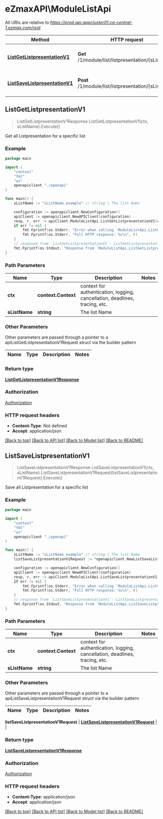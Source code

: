 # eZmaxAPI\ModuleListApi

All URIs are relative to *https://prod.api.appcluster01.ca-central-1.ezmax.com/rest*

Method | HTTP request | Description
------------- | ------------- | -------------
[**ListGetListpresentationV1**](ModuleListApi.md#ListGetListpresentationV1) | **Get** /1/module/list/listpresentation/{sListName} | Get all Listpresentation for a specific list
[**ListSaveListpresentationV1**](ModuleListApi.md#ListSaveListpresentationV1) | **Post** /1/module/list/listpresentation/{sListName} | Save all Listpresentation for a specific list



## ListGetListpresentationV1

> ListGetListpresentationV1Response ListGetListpresentationV1(ctx, sListName).Execute()

Get all Listpresentation for a specific list



### Example

```go
package main

import (
    "context"
    "fmt"
    "os"
    openapiclient "./openapi"
)

func main() {
    sListName := "sListName_example" // string | The list Name

    configuration := openapiclient.NewConfiguration()
    apiClient := openapiclient.NewAPIClient(configuration)
    resp, r, err := apiClient.ModuleListApi.ListGetListpresentationV1(context.Background(), sListName).Execute()
    if err != nil {
        fmt.Fprintf(os.Stderr, "Error when calling `ModuleListApi.ListGetListpresentationV1``: %v\n", err)
        fmt.Fprintf(os.Stderr, "Full HTTP response: %v\n", r)
    }
    // response from `ListGetListpresentationV1`: ListGetListpresentationV1Response
    fmt.Fprintf(os.Stdout, "Response from `ModuleListApi.ListGetListpresentationV1`: %v\n", resp)
}
```

### Path Parameters


Name | Type | Description  | Notes
------------- | ------------- | ------------- | -------------
**ctx** | **context.Context** | context for authentication, logging, cancellation, deadlines, tracing, etc.
**sListName** | **string** | The list Name | 

### Other Parameters

Other parameters are passed through a pointer to a apiListGetListpresentationV1Request struct via the builder pattern


Name | Type | Description  | Notes
------------- | ------------- | ------------- | -------------


### Return type

[**ListGetListpresentationV1Response**](ListGetListpresentationV1Response.md)

### Authorization

[Authorization](../README.md#Authorization)

### HTTP request headers

- **Content-Type**: Not defined
- **Accept**: application/json

[[Back to top]](#) [[Back to API list]](../README.md#documentation-for-api-endpoints)
[[Back to Model list]](../README.md#documentation-for-models)
[[Back to README]](../README.md)


## ListSaveListpresentationV1

> ListSaveListpresentationV1Response ListSaveListpresentationV1(ctx, sListName).ListSaveListpresentationV1Request(listSaveListpresentationV1Request).Execute()

Save all Listpresentation for a specific list



### Example

```go
package main

import (
    "context"
    "fmt"
    "os"
    openapiclient "./openapi"
)

func main() {
    sListName := "sListName_example" // string | The list Name
    listSaveListpresentationV1Request := *openapiclient.NewListSaveListpresentationV1Request([]openapiclient.ListpresentationRequest{*openapiclient.NewListpresentationRequest("SListpresentationDescription_example", "bField1 eq true and iField2 gte 0 and iField2 lte 1000 and sField3 eq 'Other' and eField4 eq 'Paid' and sField5 like '%needle%' and iField6 in '1,2,3' and dtField7 rg '=m,=3mm'", "SListpresentationOrderby_example", []string{"ASColumnName_example"}, int32(100), int32(0), false)}) // ListSaveListpresentationV1Request | 

    configuration := openapiclient.NewConfiguration()
    apiClient := openapiclient.NewAPIClient(configuration)
    resp, r, err := apiClient.ModuleListApi.ListSaveListpresentationV1(context.Background(), sListName).ListSaveListpresentationV1Request(listSaveListpresentationV1Request).Execute()
    if err != nil {
        fmt.Fprintf(os.Stderr, "Error when calling `ModuleListApi.ListSaveListpresentationV1``: %v\n", err)
        fmt.Fprintf(os.Stderr, "Full HTTP response: %v\n", r)
    }
    // response from `ListSaveListpresentationV1`: ListSaveListpresentationV1Response
    fmt.Fprintf(os.Stdout, "Response from `ModuleListApi.ListSaveListpresentationV1`: %v\n", resp)
}
```

### Path Parameters


Name | Type | Description  | Notes
------------- | ------------- | ------------- | -------------
**ctx** | **context.Context** | context for authentication, logging, cancellation, deadlines, tracing, etc.
**sListName** | **string** | The list Name | 

### Other Parameters

Other parameters are passed through a pointer to a apiListSaveListpresentationV1Request struct via the builder pattern


Name | Type | Description  | Notes
------------- | ------------- | ------------- | -------------

 **listSaveListpresentationV1Request** | [**ListSaveListpresentationV1Request**](ListSaveListpresentationV1Request.md) |  | 

### Return type

[**ListSaveListpresentationV1Response**](ListSaveListpresentationV1Response.md)

### Authorization

[Authorization](../README.md#Authorization)

### HTTP request headers

- **Content-Type**: application/json
- **Accept**: application/json

[[Back to top]](#) [[Back to API list]](../README.md#documentation-for-api-endpoints)
[[Back to Model list]](../README.md#documentation-for-models)
[[Back to README]](../README.md)

